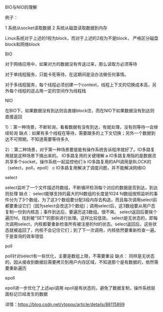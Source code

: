 BIO与NIO的理解

例子：

1 系统从socket读取数据
2 系统从磁盘读取数据到内存

Linux系统对于上述的1视为block，而对于上述的2视为不是block， 严格区分磁盘block和网络block

BIO

对于网络应用中，如果对方的数据没有传送过来，那么读取方必须等待

对于单线程服务，只能卡死等待，在这期间是没办法做任何事情。

对于多线程服务，每个线程必须创建一个context，线程上下文的切换成本高，另外每个线程的逗占用一定的空间作为线程栈

NIO

在BIO下，如果数据没有到达则会直接block住，而在NIO下如果数据没有到达则直接返回

1）：第一种场景，不断轮询，看看数据有没有到达，有就处理，没有则等待一会继续轮询
缺点：如果有多个线程在等待，需要跟多的上下文切换；另外一个数据到达不可预期，不知道需要等待多久

2）：第二种场景，对于第一种场景要是能有操作系统告诉程序就好了。IO多路复用就是这种场景下搞出来的。
IO多路复用的关键理解
a IO多路复用指的是数据流共享多个socket，操作系统一起监控他们
b IO多路复用的API调用是BLOCK的（select，poll，epoll）
c IO多路复用解决了调度问题，并不能解决网络IO

select

select监听了一个文件描述符数组，不断循环检测每个对应的数据是否到达，到达则处理
缺点：
select能够支持的最大的fd数组的长度是1024
fd数组按照监听的事件分为了3个数组，为了这3个数组要分配3段内存去构造，而且每次调用select前都要重设它们（因为select会改这3个数组)；调用select后，这3数组要从用户态复制一份到内核态；事件到达后，要遍历这3数组。很不爽。
select返回后要挨个遍历fd，找到被“SET”的那些进行处理。这样比较低效。
select是无状态的，即每次调用select，内核都要重新检查所有被注册的fd的状态。select返回后，这些状态就被返回了，内核不会记住它们；到了下一次调用，内核依然要重新检查一遍。于是查询的效率很低

poll

poll针对select有一些优化，主要是数组上限，不需要重设
缺点：
同样是无状态的，因从接收到数据后需要拷贝到用户内存区域，不知道那个是有数据的，依然需要重新遍历


epoll

epoll进一步优化了上述api调用
epoll是有状态的，避免了数据复制，操作系统层面标记已经发生的数据

详情：https://blog.csdn.net/vtopqx/article/details/88115899